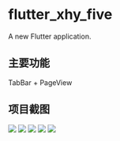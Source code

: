 # flutter_xhy_five

A new Flutter application.

## 主要功能
TabBar + PageView

## 项目截图
![](art/image_01.png)
![](art/image_02.png)
![](art/image_03.png)
![](art/image_04.png)
![](art/image_05.png)


